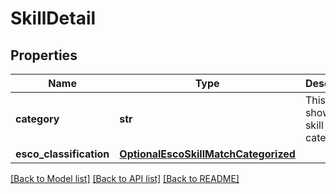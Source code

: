 # SkillDetail


## Properties
Name | Type | Description | Notes
------------ | ------------- | ------------- | -------------
**category** | **str** | This field shows the skill category. | [optional] 
**esco_classification** | [**OptionalEscoSkillMatchCategorized**](OptionalEscoSkillMatchCategorized.md) |  | [optional] 

[[Back to Model list]](../README.md#documentation-for-models) [[Back to API list]](../README.md#documentation-for-api-endpoints) [[Back to README]](../README.md)


